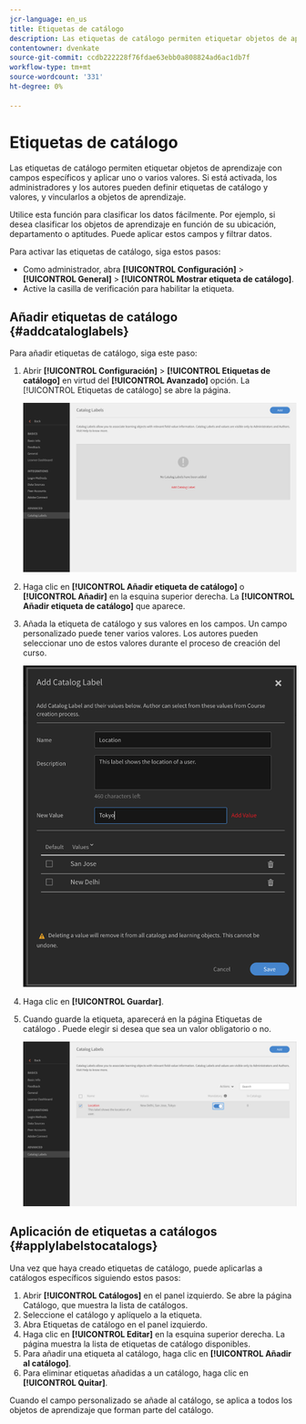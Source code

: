 ```yaml
---
jcr-language: en_us
title: Etiquetas de catálogo
description: Las etiquetas de catálogo permiten etiquetar objetos de aprendizaje con campos específicos y aplicar uno o varios valores. Si está activada, los administradores y los autores pueden definir etiquetas de catálogo y valores, y vincularlos a objetos de aprendizaje.
contentowner: dvenkate
source-git-commit: ccdb222228f76fdae63ebb0a808824ad6ac1db7f
workflow-type: tm+mt
source-wordcount: '331'
ht-degree: 0%

---
```




# Etiquetas de catálogo

Las etiquetas de catálogo permiten etiquetar objetos de aprendizaje con campos específicos y aplicar uno o varios valores. Si está activada, los administradores y los autores pueden definir etiquetas de catálogo y valores, y vincularlos a objetos de aprendizaje.

Utilice esta función para clasificar los datos fácilmente. Por ejemplo, si desea clasificar los objetos de aprendizaje en función de su ubicación, departamento o aptitudes. Puede aplicar estos campos y filtrar datos.

Para activar las etiquetas de catálogo, siga estos pasos:

* Como administrador, abra **[!UICONTROL Configuración]** > **[!UICONTROL General]** > **[!UICONTROL Mostrar etiqueta de catálogo]**.
* Active la casilla de verificación para habilitar la etiqueta.

## Añadir etiquetas de catálogo {#addcataloglabels}

Para añadir etiquetas de catálogo, siga este paso:

1. Abrir  **[!UICONTROL Configuración]** > **[!UICONTROL Etiquetas de catálogo]** en virtud del **[!UICONTROL Avanzado]** opción. La [!UICONTROL Etiquetas de catálogo] se abre la página.

   ![](assets/catalog-labels-page.png)

1. Haga clic en **[!UICONTROL Añadir etiqueta de catálogo]** o **[!UICONTROL Añadir]** en la esquina superior derecha. La **[!UICONTROL Añadir etiqueta de catálogo]** que aparece.
1. Añada la etiqueta de catálogo y sus valores en los campos. Un campo personalizado puede tener varios valores. Los autores pueden seleccionar uno de estos valores durante el proceso de creación del curso.

   ![](assets/add-labels.png)

1. Haga clic en **[!UICONTROL Guardar]**.
1. Cuando guarde la etiqueta, aparecerá en la página Etiquetas de catálogo . Puede elegir si desea que sea un valor obligatorio o no.

   ![](assets/catalog-label.png)

## Aplicación de etiquetas a catálogos {#applylabelstocatalogs}

Una vez que haya creado etiquetas de catálogo, puede aplicarlas a catálogos específicos siguiendo estos pasos:

1. Abrir **[!UICONTROL Catálogos]** en el panel izquierdo. Se abre la página Catálogo, que muestra la lista de catálogos.
1. Seleccione el catálogo y aplíquelo a la etiqueta.
1. Abra Etiquetas de catálogo en el panel izquierdo.
1. Haga clic en **[!UICONTROL Editar]** en la esquina superior derecha. La página muestra la lista de etiquetas de catálogo disponibles.
1. Para añadir una etiqueta al catálogo, haga clic en **[!UICONTROL Añadir al catálogo]**.
1. Para eliminar etiquetas añadidas a un catálogo, haga clic en **[!UICONTROL Quitar]**.

Cuando el campo personalizado se añade al catálogo, se aplica a todos los objetos de aprendizaje que forman parte del catálogo.
